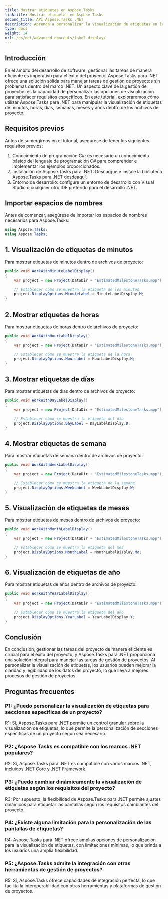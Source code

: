 ```yaml
---
title: Mostrar etiquetas en Aspose.Tasks
linktitle: Mostrar etiquetas en Aspose.Tasks
second_title: API Aspose.Tasks .NET
description: Aprenda a personalizar la visualización de etiquetas en la gestión de proyectos con Aspose.Tasks para .NET. Mejore la legibilidad y la claridad sin esfuerzo.
type: docs
weight: 14
url: /es/net/advanced-concepts/label-display/
---
```

## Introducción

En el ámbito del desarrollo de software, gestionar las tareas de manera eficiente es imperativo para el éxito del proyecto. Aspose.Tasks para .NET ofrece una solución sólida para manejar tareas de gestión de proyectos sin problemas dentro del marco .NET. Un aspecto clave de la gestión de proyectos es la capacidad de personalizar las opciones de visualización para satisfacer requisitos específicos. En este tutorial, exploraremos cómo utilizar Aspose.Tasks para .NET para manipular la visualización de etiquetas de minutos, horas, días, semanas, meses y años dentro de los archivos del proyecto.

## Requisitos previos

Antes de sumergirnos en el tutorial, asegúrese de tener los siguientes requisitos previos:

1. Conocimiento de programación C#: es necesario un conocimiento básico del lenguaje de programación C# para comprender e implementar los ejemplos proporcionados.
2.  Instalación de Aspose.Tasks para .NET: Descargue e instale la biblioteca Aspose.Tasks para .NET desde[aquí](https://releases.aspose.com/tasks/net/).
3. Entorno de desarrollo: configure un entorno de desarrollo con Visual Studio o cualquier otro IDE preferido para el desarrollo .NET.

## Importar espacios de nombres

Antes de comenzar, asegúrese de importar los espacios de nombres necesarios para Aspose.Tasks:

```csharp
using Aspose.Tasks;
using Aspose.Tasks;
```

## 1. Visualización de etiquetas de minutos

Para mostrar etiquetas de minutos dentro de archivos de proyecto:

```csharp
public void WorkWithMinuteLabelDisplay()
{
    var project = new Project(DataDir + "EstimatedMilestoneTasks.mpp");

    // Establecer cómo se muestra la etiqueta de los minutos
    project.DisplayOptions.MinuteLabel = MinuteLabelDisplay.M;
}
```

## 2. Mostrar etiquetas de horas

Para mostrar etiquetas de horas dentro de archivos de proyecto:

```csharp
public void WorkWithHourLabelDisplay()
{
    var project = new Project(DataDir + "EstimatedMilestoneTasks.mpp");

    // Establecer cómo se muestra la etiqueta de la hora
    project.DisplayOptions.HourLabel = HourLabelDisplay.H;
}
```

## 3. Mostrar etiquetas de días

Para mostrar etiquetas de días dentro de archivos de proyecto:

```csharp
public void WorkWithDayLabelDisplay()
{
    var project = new Project(DataDir + "EstimatedMilestoneTasks.mpp");

    // Establecer cómo se muestra la etiqueta del día
    project.DisplayOptions.DayLabel = DayLabelDisplay.D;
}
```

## 4. Mostrar etiquetas de semana

Para mostrar etiquetas de semana dentro de archivos de proyecto:

```csharp
public void WorkWithWeekLabelDisplay()
{
    var project = new Project(DataDir + "EstimatedMilestoneTasks.mpp");

    // Establecer cómo se muestra la etiqueta de la semana
    project.DisplayOptions.WeekLabel = WeekLabelDisplay.W;
}
```

## 5. Visualización de etiquetas de meses

Para mostrar etiquetas de meses dentro de archivos de proyecto:

```csharp
public void WorkWithMonthLabelDisplay()
{
    var project = new Project(DataDir + "EstimatedMilestoneTasks.mpp");

    // Establecer cómo se muestra la etiqueta del mes
    project.DisplayOptions.MonthLabel = MonthLabelDisplay.Mo;
}
```

## 6. Visualización de etiquetas de año

Para mostrar etiquetas de años dentro de archivos de proyecto:

```csharp
public void WorkWithYearLabelDisplay()
{
    var project = new Project(DataDir + "EstimatedMilestoneTasks.mpp");

    // Establecer cómo se muestra la etiqueta del año
    project.DisplayOptions.YearLabel = YearLabelDisplay.Y;
}
```

## Conclusión

En conclusión, gestionar las tareas del proyecto de manera eficiente es crucial para el éxito del proyecto, y Aspose.Tasks para .NET proporciona una solución integral para manejar las tareas de gestión de proyectos. Al personalizar la visualización de etiquetas, los usuarios pueden mejorar la claridad y legibilidad de los datos del proyecto, lo que lleva a mejores procesos de gestión de proyectos.

## Preguntas frecuentes

### P1: ¿Puedo personalizar la visualización de etiquetas para secciones específicas de un proyecto?

R1: Sí, Aspose.Tasks para .NET permite un control granular sobre la visualización de etiquetas, lo que permite la personalización de secciones específicas de un proyecto según sea necesario.

### P2: ¿Aspose.Tasks es compatible con los marcos .NET populares?

R2: Sí, Aspose.Tasks para .NET es compatible con varios marcos .NET, incluidos .NET Core y .NET Framework.

### P3: ¿Puedo cambiar dinámicamente la visualización de etiquetas según los requisitos del proyecto?

R3: Por supuesto, la flexibilidad de Aspose.Tasks para .NET permite ajustes dinámicos para etiquetar las pantallas según los requisitos cambiantes del proyecto.

### P4: ¿Existe alguna limitación para la personalización de las pantallas de etiquetas?

R4: Aspose.Tasks para .NET ofrece amplias opciones de personalización para la visualización de etiquetas, con limitaciones mínimas, lo que brinda a los usuarios una amplia flexibilidad.

### P5: ¿Aspose.Tasks admite la integración con otras herramientas de gestión de proyectos?

R5: Sí, Aspose.Tasks ofrece capacidades de integración perfecta, lo que facilita la interoperabilidad con otras herramientas y plataformas de gestión de proyectos.

